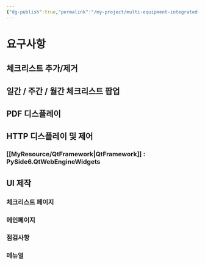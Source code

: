 ```yaml
---
{"dg-publish":true,"permalink":"/my-project/multi-equipment-integrated-control-system/","dgPassFrontmatter":true,"created":"2023-12-13T17:50:08.563+09:00","updated":"2023-12-14T17:19:14.991+09:00"}
---
```


# 요구사항
## 체크리스트 추가/제거
## 일간 / 주간 / 월간 체크리스트 팝업
## PDF 디스플레이
## HTTP 디스플레이 및 제어
### [[MyResource/QtFramework\|QtFramework]] : PySide6.QtWebEngineWidgets
## UI 제작
### 체크리스트 페이지
### 메인페이지
### 점검사항
### 메뉴얼



